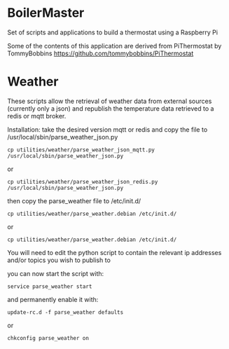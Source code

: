 BoilerMaster
============

Set of scripts and applications to build a thermostat using a Raspberry Pi

Some of the contents of this application are derived from PiThermostat by TommyBobbins
https://github.com/tommybobbins/PiThermostat

Weather
=======

These scripts allow the retrieval of weather data from external sources (currently only a json) and republish the temperature data retrieved to a redis or mqtt broker.

Installation: 
take the desired version mqtt or redis and copy the file to /usr/local/sbin/parse_weather_json.py

	cp utilities/weather/parse_weather_json_mqtt.py /usr/local/sbin/parse_weather_json.py
or

	cp utilities/weather/parse_weather_json_redis.py /usr/local/sbin/parse_weather_json.py

then copy the parse_weather file to /etc/init.d/

	cp utilities/weather/parse_weather.debian /etc/init.d/

or

	cp utilities/weather/parse_weather.debian /etc/init.d/
	

You will need to edit the python script to contain the relevant ip addresses and/or topics you wish to publish to

you can now start  the script with:

	service parse_weather start

and permanently enable it with:

	update-rc.d -f parse_weather defaults

or

	chkconfig parse_weather on

